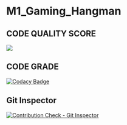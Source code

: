 # M1_Gaming_Hangman

## CODE QUALITY SCORE 

![](https://api.codiga.io/project/29913/score/svg)

## CODE GRADE
[![Codacy Badge](https://app.codacy.com/project/badge/Grade/dde9beb175d241999e7c7b982e1bec47)](https://www.codacy.com/gh/Nithish23/M1_Gaming_Hangman/dashboard?utm_source=github.com&amp;utm_medium=referral&amp;utm_content=Nithish23/M1_Gaming_Hangman&amp;utm_campaign=Badge_Grade)

## Git Inspector
[![Contribution Check - Git Inspector](https://github.com/Nithish23/M1_Gaming_Hangman/actions/workflows/gitinspector.yml/badge.svg)](https://github.com/Nithish23/M1_Gaming_Hangman/actions/workflows/gitinspector.yml)
